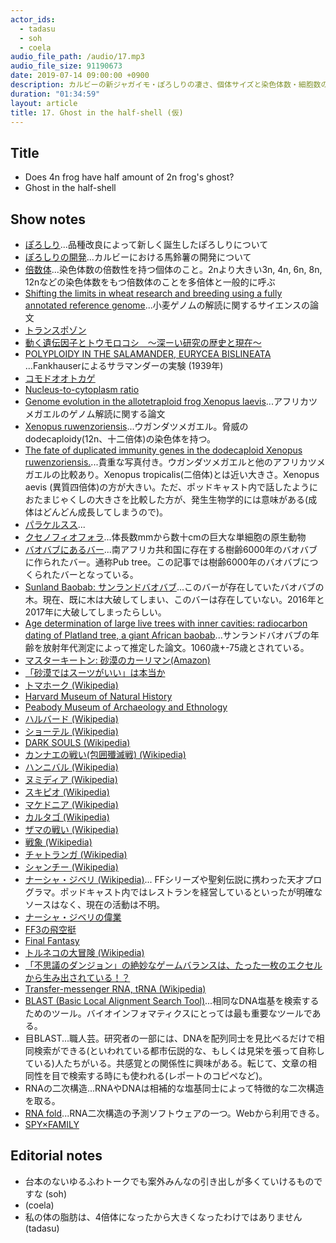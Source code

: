 ```yaml
---
actor_ids:
  - tadasu
  - soh
  - coela
audio_file_path: /audio/17.mp3
audio_file_size: 91190673
date: 2019-07-14 09:00:00 +0900
description: カルビーの新ジャガイモ・ぽろしりの凄さ、個体サイズと染色体数・細胞数の関係性、バオバブバー閉店、世界の武器、象、ゲーム開発や研究における職人技について話しました。(出演：tadasu、soh、coela）
duration: "01:34:59"
layout: article
title: 17. Ghost in the half-shell (仮)
---
```


## Title
- Does 4n frog have half amount of 2n frog's ghost?
- Ghost in the half-shell

## Show notes
- [ぽろしり](https://www.calbee.co.jp/newsrelease/181001.php)...品種改良によって新しく誕生したぽろしりについて
- [ぽろしりの開発](https://wpb.shueisha.co.jp/news/economy/2019/06/02/108979/)...カルビーにおける馬鈴薯の開発について
- [倍数体](https://kotobank.jp/word/%E5%80%8D%E6%95%B0%E4%BD%93-598900)...染色体数の倍数性を持つ個体のこと。2nより大きい3n, 4n, 6n, 8n, 12nなどの染色体数をもつ倍数体のことを多倍体と一般的に呼ぶ
- [Shifting the limits in wheat research and breeding using a fully annotated reference genome](https://science.sciencemag.org/content/361/6403/eaar7191)...小麦ゲノムの解読に関するサイエンスの論文
- [トランスポゾン](https://ja.wikipedia.org/wiki/%E3%83%88%E3%83%A9%E3%83%B3%E3%82%B9%E3%83%9D%E3%82%BE%E3%83%B3)
- [動く遺伝因子とトウモロコシ　～深ーい研究の歴史と現在～](https://www.megabank.tohoku.ac.jp/genome/archives/tag/%E3%83%88%E3%83%A9%E3%83%B3%E3%82%B9%E3%83%9D%E3%82%BE%E3%83%B3)
- [POLYPLOIDY IN THE SALAMANDER, EURYCEA BISLINEATA ](https://academic.oup.com/jhered/article-abstract/30/9/379/791427?redirectedFrom=PDF)...Fankhauserによるサラマンダーの実験 (1939年)
- [コモドオオトカゲ](https://ja.wikipedia.org/wiki/%E3%82%B3%E3%83%A2%E3%83%89%E3%82%AA%E3%82%AA%E3%83%88%E3%82%AB%E3%82%B2)
- [Nucleus-to-cytoplasm ratio](https://librepathology.org/wiki/Nucleus-to-cytoplasm_ratio)
- [Genome evolution in the allotetraploid frog Xenopus laevis](https://www.nature.com/articles/nature19840)...アフリカツメガエルのゲノム解読に関する論文
- [Xenopus ruwenzoriensis](https://en.wikipedia.org/wiki/Uganda_clawed_frog)...ウガンダツメガエル。脅威のdodecaploidy(12n、十二倍体)の染色体を持つ。
- [The fate of duplicated immunity genes in the dodecaploid Xenopus ruwenzoriensis.](https://www.ncbi.nlm.nih.gov/pubmed/19273062)...貴重な写真付き。ウガンダツメガエルと他のアフリカツメガエルの比較あり。Xenopus tropicalis(二倍体)とは近い大きさ。Xenopus aevis (異質四倍体)の方が大きい。ただ、ポッドキャスト内で話したようにおたまじゃくしの大きさを比較した方が、発生生物学的には意味がある(成体はどんどん成長してしまうので)。
- [パラケルスス](https://ja.wikipedia.org/wiki/%E3%83%91%E3%83%A9%E3%82%B1%E3%83%AB%E3%82%B9%E3%82%B9)...
- [クセノフィオフォラ](https://ja.wikipedia.org/wiki/%E3%82%AF%E3%82%BB%E3%83%8E%E3%83%95%E3%82%A3%E3%82%AA%E3%83%95%E3%82%A9%E3%83%A9)...体長数mmから数十cmの巨大な単細胞の原生動物
- [バオバブにあるバー](https://matome.naver.jp/odai/2139348699884464901)...南アフリカ共和国に存在する樹齢6000年のバオバブに作られたバー。通称Pub tree。この記事では樹齢6000年のバオバブにつくられたバーとなっている。
- [Sunland Baobab: サンランドバオバブ](https://en.wikipedia.org/wiki/Sunland_Baobab)...このバーが存在していたバオバブの木。現在、既に木は大破してしまい、このバーは存在していない。2016年と2017年に大破してしまったらしい。
- [Age determination of large live trees with inner cavities: radiocarbon dating of Platland tree, a giant African baobab](https://link.springer.com/article/10.1007%2Fs13595-011-0107-x)...サンランドバオバブの年齢を放射年代測定によって推定した論文。1060歳+-75歳とされている。
- [マスターキートン: 砂漠のカーリマン(Amazon)](https://www.amazon.co.jp/MASTER%E3%82%AD%E3%83%BC%E3%83%88%E3%83%B3-1-%E3%83%93%E3%83%83%E3%82%B0%E3%82%B3%E3%83%9F%E3%83%83%E3%82%AF%E3%82%B9-%E5%8B%9D%E9%B9%BF-%E5%8C%97%E6%98%9F/dp/4091816916)
- [「砂漠ではスーツがいい」は本当か](https://srdk.rakuten.jp/entry/2017/01/31/110000)
- [トマホーク (Wikipedia)](https://ja.wikipedia.org/wiki/%E3%83%88%E3%83%9E%E3%83%9B%E3%83%BC%E3%82%AF)
- [Harvard Museum of Natural History](https://hmnh.harvard.edu/)
- [Peabody Museum of Archaeology and Ethnology](https://www.peabody.harvard.edu/)
- [ハルバード (Wikipedia)](https://ja.wikipedia.org/wiki/%E3%83%8F%E3%83%AB%E3%83%90%E3%83%BC%E3%83%89)
- [ショーテル (Wikipedia)](https://ja.wikipedia.org/wiki/%E3%82%B7%E3%83%A7%E3%83%BC%E3%83%86%E3%83%AB)
- [DARK SOULS (Wikipedia)](https://ja.wikipedia.org/wiki/DARK_SOULS)
- [カンナエの戦い(包囲殲滅戦)  (Wikipedia)](https://ja.wikipedia.org/wiki/%E3%82%AB%E3%83%B3%E3%83%8A%E3%82%A8%E3%81%AE%E6%88%A6%E3%81%84)
- [ハンニバル (Wikipedia)](https://ja.wikipedia.org/wiki/%E3%83%8F%E3%83%B3%E3%83%8B%E3%83%90%E3%83%AB)
- [ヌミディア (Wikipedia)](https://ja.wikipedia.org/wiki/%E3%83%8C%E3%83%9F%E3%83%87%E3%82%A3%E3%82%A2)
- [スキピオ (Wikipedia)](https://ja.wikipedia.org/wiki/%E3%82%B9%E3%82%AD%E3%83%94%E3%82%AA%E3%83%BB%E3%82%A2%E3%83%95%E3%83%AA%E3%82%AB%E3%83%8C%E3%82%B9)
- [マケドニア (Wikipedia)](https://ja.wikipedia.org/wiki/%E3%83%9E%E3%82%B1%E3%83%89%E3%83%8B%E3%82%A2)
- [カルタゴ (Wikipedia)](https://ja.wikipedia.org/wiki/%E3%82%AB%E3%83%AB%E3%82%BF%E3%82%B4)
- [ザマの戦い (Wikipedia)](https://ja.wikipedia.org/wiki/%E3%82%B6%E3%83%9E%E3%81%AE%E6%88%A6%E3%81%84)
- [戦象 (Wikipedia)](https://ja.wikipedia.org/wiki/%E6%88%A6%E8%B1%A1)
- [チャトランガ (Wikipedia)](https://ja.wikipedia.org/wiki/%E3%83%81%E3%83%A3%E3%83%88%E3%83%A9%E3%83%B3%E3%82%AC)
- [シャンチー (Wikipedia)](https://ja.wikipedia.org/wiki/%E3%82%B7%E3%83%A3%E3%83%B3%E3%83%81%E3%83%BC)
- [ナーシャ・ジベリ (Wikipedia)](https://ja.wikipedia.org/wiki/%E3%83%8A%E3%83%BC%E3%82%B7%E3%83%A3%E3%83%BB%E3%82%B8%E3%83%99%E3%83%AA)... FFシリーズや聖剣伝説に携わった天才プログラマ。ポッドキャスト内ではレストランを経営しているといったが明確なソースはなく、現在の活動は不明。
- [ナーシャ・ジベリの偉業](http://sfushigi.com/2017/03/02/post-300/)
- [FF3の飛空挺](https://www.youtube.com/watch?v=4PV3rTFoxrA)
- [Final Fantasy](https://www.finalfantasy.com/)
- [トルネコの大冒険 (Wikipedia)](https://ja.wikipedia.org/wiki/%E3%83%88%E3%83%AB%E3%83%8D%E3%82%B3%E3%81%AE%E5%A4%A7%E5%86%92%E9%99%BA_%E4%B8%8D%E6%80%9D%E8%AD%B0%E3%81%AE%E3%83%80%E3%83%B3%E3%82%B8%E3%83%A7%E3%83%B3)
- [「不思議のダンジョン」の絶妙なゲームバランスは、たった一枚のエクセルから生み出されている！？](https://news.denfaminicogamer.jp/projectbook/dungeon)
- [Transfer-messenger RNA, tRNA (Wikipedia)](https://en.wikipedia.org/wiki/Transfer-messenger_RNA)
- [BLAST (Basic Local Alignment Search Tool)](https://blast.ncbi.nlm.nih.gov/Blast.cgi)...相同なDNA塩基を検索するためのツール。バイオインフォマティクスにとっては最も重要なツールである。
- 目BLAST...職人芸。研究者の一部には、DNAを配列同士を見比べるだけで相同検索ができる(といわれている都市伝説的な、もしくは見栄を張って自称している)人たちがいる。共感覚との関係性に興味がある。転じて、文章の相同性を目で検索する時にも使われる(レポートのコピペなど)。
- RNAの二次構造...RNAやDNAは相補的な塩基同士によって特徴的な二次構造を取る。
- [RNA fold](http://rna.tbi.univie.ac.at/cgi-bin/RNAWebSuite/RNAfold.cgi)...RNA二次構造の予測ソフトウェアの一つ。Webから利用できる。
- [SPY×FAMILY](https://shonenjumpplus.com/episode/10834108156648240735)

## Editorial notes
- 台本のないゆるふわトークでも案外みんなの引き出しが多くていけるものですな (soh)
- (coela)
- 私の体の脂肪は、4倍体になったから大きくなったわけではありません (tadasu)
